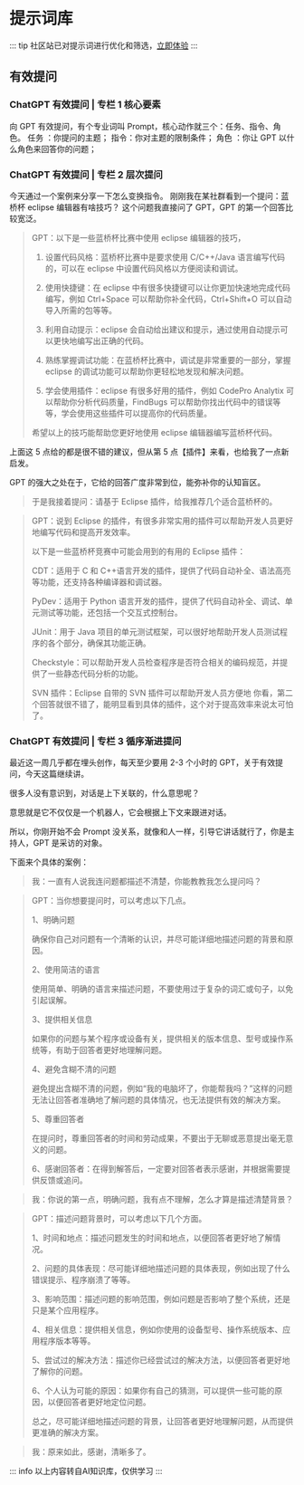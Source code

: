 # 提示词库
::: tip
社区站已对提示词进行优化和筛选，[立即体验](https://chat.aiutra.com)
:::

## 有效提问

### ChatGPT 有效提问 | 专栏 1 核心要素
向 GPT 有效提问，有个专业词叫 Prompt，核心动作就三个：任务、指令、角色。
任务 ：你提问的主题；
指令：你对主题的限制条件；
角色 ：你让 GPT 以什么角色来回答你的问题；
### ChatGPT 有效提问 | 专栏 2 层次提问
今天通过一个案例来分享一下怎么变换指令。
刚刚我在某社群看到一个提问：蓝桥杯 eclipse 编辑器有啥技巧？
这个问题我直接问了 GPT，GPT 的第一个回答比较宽泛。

>  GPT：以下是一些蓝桥杯比赛中使用 eclipse 编辑器的技巧，  
>  
>  1. 设置代码风格：蓝桥杯比赛中是要求使用 C/C++/Java 语言编写代码的，可以在 eclipse 中设置代码风格以方便阅读和调试。
>  
>  2. 使用快捷键：在 eclipse 中有很多快捷键可以让你更加快速地完成代码编写，例如 Ctrl+Space 可以帮助你补全代码，Ctrl+Shift+O 可以自动导入所需的包等等。
>  
>  3. 利用自动提示：eclipse 会自动给出建议和提示，通过使用自动提示可以更快地编写出正确的代码。
>  
>  4. 熟练掌握调试功能：在蓝桥杯比赛中，调试是非常重要的一部分，掌握 eclipse 的调试功能可以帮助你更轻松地发现和解决问题。
>  
>  5. 学会使用插件：eclipse 有很多好用的插件，例如 CodePro Analytix 可以帮助你分析代码质量，FindBugs 可以帮助你找出代码中的错误等等，学会使用这些插件可以提高你的代码质量。
>  
>  希望以上的技巧能帮助您更好地使用 eclipse 编辑器编写蓝桥杯代码。

上面这 5 点给的都是很不错的建议，但从第 5 点【插件】来看，也给我了一点新启发。

GPT 的强大之处在于，它给的回答广度非常到位，能弥补你的认知盲区。

> 于是我接着提问：请基于 Eclipse 插件，给我推荐几个适合蓝桥杯的。

> GPT：说到 Eclipse 的插件，有很多非常实用的插件可以帮助开发人员更好地编写代码和提高开发效率。
> 
> 以下是一些蓝桥杯竞赛中可能会用到的有用的 Eclipse 插件：
> 
> CDT：适用于 C 和 C++语言开发的插件，提供了代码自动补全、语法高亮等功能，还支持各种编译器和调试器。
> 
> PyDev：适用于 Python 语言开发的插件，提供了代码自动补全、调试、单元测试等功能，还包括一个交互式控制台。
> 
> JUnit：用于 Java 项目的单元测试框架，可以很好地帮助开发人员测试程序的各个部分，确保其功能正确。
> 
> Checkstyle：可以帮助开发人员检查程序是否符合相关的编码规范，并提供了一些静态代码分析的功能。
> 
> SVN 插件：Eclipse 自带的 SVN 插件可以帮助开发人员方便地
你看，第二个回答就很不错了，能明显看到具体的插件，这个对于提高效率来说太可怕了。

### ChatGPT 有效提问 | 专栏 3 循序渐进提问

最近这一周几乎都在埋头创作，每天至少要用 2-3 个小时的 GPT，关于有效提问，今天这篇继续讲。

很多人没有意识到，对话是上下关联的，什么意思呢？

意思就是它不仅仅是一个机器人，它会根据上下文来跟进对话。

所以，你刚开始不会 Prompt 没关系，就像和人一样，引导它讲话就行了，你是主持人，GPT 是采访的对象。

下面来个具体的案例：

> 我：一直有人说我连问题都描述不清楚，你能教教我怎么提问吗？

> GPT：当你想要提问时，可以考虑以下几点。
> 
> 1、明确问题
> 
> 确保你自己对问题有一个清晰的认识，并尽可能详细地描述问题的背景和原因。
> 
> 2、使用简洁的语言
> 
> 使用简单、明确的语言来描述问题，不要使用过于复杂的词汇或句子，以免引起误解。
> 
> 3、提供相关信息
> 
> 如果你的问题与某个程序或设备有关，提供相关的版本信息、型号或操作系统等，有助于回答者更好地理解问题。
> 
> 4、避免含糊不清的问题
> 
> 避免提出含糊不清的问题，例如“我的电脑坏了，你能帮我吗？”这样的问题无法让回答者准确地了解问题的具体情况，也无法提供有效的解决方案。
> 
> 5、尊重回答者
> 
> 在提问时，尊重回答者的时间和劳动成果，不要出于无聊或恶意提出毫无意义的问题。
> 
> 6、感谢回答者：在得到解答后，一定要对回答者表示感谢，并根据需要提供反馈或追问。

> 我：你说的第一点，明确问题，我有点不理解，怎么才算是描述清楚背景？

> GPT：描述问题背景时，可以考虑以下几个方面。
>
> 1、时间和地点：描述问题发生的时间和地点，以便回答者更好地了解情况。
>
> 2、问题的具体表现：尽可能详细地描述问题的具体表现，例如出现了什么错误提示、程序崩溃了等等。
>
> 3、影响范围：描述问题的影响范围，例如问题是否影响了整个系统，还是只是某个应用程序。
>
> 4、相关信息：提供相关信息，例如你使用的设备型号、操作系统版本、应用程序版本等等。
>
> 5、尝试过的解决方法：描述你已经尝试过的解决方法，以便回答者更好地了解你的问题。
>
> 6、个人认为可能的原因：如果你有自己的猜测，可以提供一些可能的原因，以便回答者更好地定位问题。
>
> 总之，尽可能详细地描述问题的背景，让回答者更好地理解问题，从而提供更准确的解决方案。

> 我：原来如此，感谢，清晰多了。

::: info
以上内容转自AI知识库，仅供学习
:::
